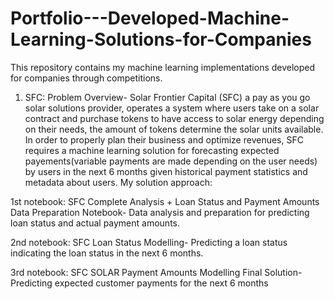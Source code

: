 # Portfolio---Developed-Machine-Learning-Solutions-for-Companies
This repository contains my machine learning implementations developed for companies through competitions.


1) SFC:
Problem Overview- Solar Frontier Capital (SFC) a pay as you go solar solutions provider, operates a system where users take on a solar contract and purchase tokens to have access to solar energy depending on their needs, the amount of tokens determine the solar units available. In order to properly plan their business and optimize revenues, SFC requires a machine learning solution for forecasting expected payements(variable payments are made depending on the user needs) by users in the next 6 months given historical payment statistics and metadata about users.
My solution approach:

1st notebook: SFC Complete Analysis + Loan Status and Payment Amounts Data Preparation Notebook- Data analysis and preparation for predicting loan status and actual payment amounts.

2nd notebook: SFC Loan Status Modelling- Predicting a loan status indicating the loan status in the next 6 months.

3rd notebook: SFC SOLAR Payment Amounts Modelling Final Solution- Predicting expected customer payments for the next 6 months
